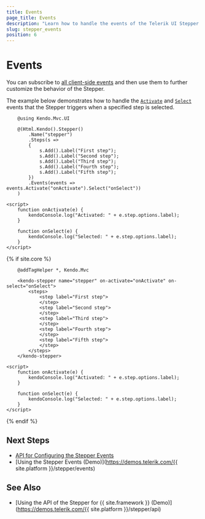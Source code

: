 ```yaml
---
title: Events
page_title: Events
description: "Learn how to handle the events of the Telerik UI Stepper component for {{ site.framework }}."
slug: stepper_events
position: 6
---
```


# Events

You can subscribe to [all client-side events](/api/kendo.mvc.ui.fluent/steppereventbuilder) and then use them to further customize the behavior of the Stepper.

The example below demonstrates how to handle the [`Activate`](/api/kendo.mvc.ui.fluent/steppereventbuilder#activatesystemstring) and [`Select`](/api/kendo.mvc.ui.fluent/steppereventbuilder#selectsystemstring) events that the Stepper triggers when a specified step is selected.

```HtmlHelper
    @using Kendo.Mvc.UI

    @(Html.Kendo().Stepper()
        .Name("stepper")
        .Steps(s =>
        {
            s.Add().Label("First step");
            s.Add().Label("Second step");
            s.Add().Label("Third step");
            s.Add().Label("Fourth step");
            s.Add().Label("Fifth step");
        })
        .Events(events => events.Activate("onActivate").Select("onSelect"))
    )

<script>
    function onActivate(e) {
        kendoConsole.log("Activated: " + e.step.options.label);
    }

    function onSelect(e) {
        kendoConsole.log("Selected: " + e.step.options.label);
    }
</script>
```
{% if site.core %}
```TagHelper
    @addTagHelper *, Kendo.Mvc

    <kendo-stepper name="stepper" on-activate="onActivate" on-select="onSelect">
        <steps>
            <step label="First step">
            </step>
            <step label="Second step">
            </step>
            <step label="Third step">
            </step>
            <step label="Fourth step">
            </step>
            <step label="Fifth step">
            </step>
        </steps>
    </kendo-stepper>

<script>
    function onActivate(e) {
        kendoConsole.log("Activated: " + e.step.options.label);
    }

    function onSelect(e) {
        kendoConsole.log("Selected: " + e.step.options.label);
    }
</script>
```
{% endif %}

## Next Steps

* [API for Configuring the Stepper Events](/api/kendo.mvc.ui.fluent/steppereventbuilder)
* [Using the Stepper Events (Demo)](https://demos.telerik.com/{{ site.platform }}/stepper/events)

## See Also

* [Using the API of the Stepper for {{ site.framework }} (Demo)](https://demos.telerik.com/{{ site.platform }}/stepper/api)
